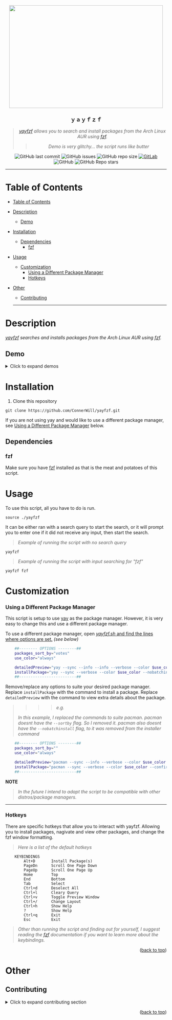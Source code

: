 <div align="center">
<img width="480" height="320" src="assets/yayfzf_demo.gif">

### **ｙａｙｆｚｆ**
> *[*yayfzf*](https://github.com/ConnerWill/yayfzf) allows you to search and install packages from the Arch Linux AUR using [fzf](https://github.com/junegunn/fzf).*
> > *Demo is very glitchy... the script runs like butter*

![GitHub last commit](https://img.shields.io/github/last-commit/ConnerWill/yayfzf)
![GitHub issues](https://img.shields.io/github/issues-raw/ConnerWill/yayfzf)
![GitHub repo size](https://img.shields.io/github/repo-size/ConnerWill/yayfzf)
[![GitLab](https://img.shields.io/static/v1?label=gitlab&logo=gitlab&color=E24329&message=mirrored)](https://gitlab.com/ConnerWill/yayfzf)
![GitHub](https://img.shields.io/github/license/ConnerWill/yayfzf)
![GitHub Repo stars](https://img.shields.io/github/stars/ConnerWill/yayfzf?style=social)

</div>

---

# Table of Contents

* [Table of Contents](#table-of-contents)
* [Description](#description)
   * [Demo](#demo)
* [Installation](#installation)
   * [Dependencies](#dependencies)
      * [fzf](#fzf)
* [Usage](#usage)
  * [Customization](#customization)
      * [Using a Different Package Manager](#using-a-different-package-manager)
      * [Hotkeys](#hotkeys)
* [Other](#other)
   * [Contributing](#contributing)

  ---

# Description

*[*yayfzf*](https://github.com/ConnerWill/yayfzf) searches and installs packages from the Arch Linux AUR using [fzf](https://github.com/junegunn/fzf).*

## Demo

<details>
<summary>Click to expand demos</summary>
<div align="center">

|      |      | <img width="1920" height="1080" src="assets/yayfzf_demo.gif"> |      |
| ---- | ---- | ------------------------------------------------------------- | ---- |
|      |      |                                                               |      |

<p align="right">(<a href="#top">back to top</a>)</p>
</details>  
</div>

# Installation


1. Clone this repository

  ```console
  git clone https://github.com/ConnerWill/yayfzf.git
  ```

If you are not using yay and would like to use a different package manager, see [Using a Different Package Manager](#using-a-different-package-manager) below.

## Dependencies

### fzf

Make sure you have [fzf](https://github.com/junegunn/fzf) installed as that is the meat and potatoes of this script.

# Usage

To use this script, all you have to do is run.

```shell
source ./yayfzf
```

It can be either ran with a search query to start the search,
or it will prompt you to enter one if it did not receive any input, then start the search.

> *Example of running the script with no search query*
 
```shell
yayfzf
```

> *Example of running the script with input searching for "fzf"*
 
```shell
yayfzf fzf
```

# Customization

### Using a Different Package Manager

This script is setup to use [yay](https://github.com/Jguer/yay) as the package manager.
However, it is very easy to change this and use a different package manager.

To use a different package manager, open [*yayfzf.sh* and find the lines where options are set.](https://github.com/ConnerWill/yayfzf/blob/82b6915d6130b8ba3deecf1360ca1c1a44759ab5/yayfzf.sh#L7) *(see below)*


```sh
    ##-------- OPTIONS --------##
    packages_sort_by="votes"
    use_color="always"

    detailedPreview="yay --sync --info --info --verbose --color $use_color "
    installPackage="yay --sync --verbose --color $use_color --nobatchinstall --confirm"
    ##-------------------------##
```


Remove/replace any options to suite your desired package manager.
Replace `installPackage` with the command to install a package.
Replace `detailedPreview` with the command to view extra details about the package.


> > > > *e.g.*
> > 
> *In this example, I replaced the commands to suite pacman.*
> *pacman doesnt have the `--sortby` flag. So I removed it.*
> *pacman also doesnt have the `--nobatchinstall` flag, to it was removed from the installer command*


```sh
    ##-------- OPTIONS --------##
    packages_sort_by=""
    use_color="always"

    detailedPreview="pacman --sync --info --verbose --color $use_color "
    installPackage="pacman --sync --verbose --color $use_color --confirm"
    ##-------------------------##
```


**NOTE**
> *In the future I intend to adapt the script to be compatible with other distros/package managers.*

---

### Hotkeys

There are specific hotkeys that allow you to interact with yayfzf.
Allowing you to install packages, nagivate and view other packages, and change the fzf window formatting.

> *Here is a list of the default hotkeys*

```manpage
    KEYBINDINGS
        Alt+D       Install Package(s)
        PageDn      Scroll One Page Down
        PageUp      Scroll One Page Up
        Home        Top
        End         Bottom
        Tab         Select
        Ctrl+d      Deselect All
        Ctrl+l      Cleary Query
        Ctrl+v      Toggle Preview Window
        Ctrl+/      Change Layout
        Ctrl+h      Show Help
        ?           Show Help
        Ctrl+q      Exit
        Esc         Exit
```

> *Other than running the script and finding out for yourself, I suggest reading the [fzf](https://github.com/junegunn/fzf) documentation if you want to learn more about the keybindings.*


<p align="right">(<a href="#top">back to top</a>)</p>

# Other

<!-- CONTRIBUTING -->
## Contributing

<details>
  <summary>Click to expand contributing section</summary>

  ---

Any contributions you make are **greatly appreciated**.

If you have a suggestion that would make this better, please fork the repo and create a pull request. You can also simply open an issue.


1. Fork the Project
2. Create your Feature Branch (`git checkout -b feature/AmazingFeature`)
3. Commit your Changes (`git commit -m 'Add some AmazingFeature'`)
4. Push to the Branch (`git push origin feature/AmazingFeature`)
5. Open a Pull Request


</details>


<p align="right">(<a href="#top">back to top</a>)</p>

[fzf]:
    (https://github.com/junegunn/fzf)



